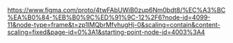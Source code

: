 https://www.figma.com/proto/4twFAbUWiB0zup6Nm0bdt8/%EC%A3%BC%EA%B0%84-%EB%B0%9C%ED%91%9C-12%2F6?node-id=4099-11&node-type=frame&t=zp1lMQbrMfvhugHj-0&scaling=contain&content-scaling=fixed&page-id=0%3A1&starting-point-node-id=4003%3A4

